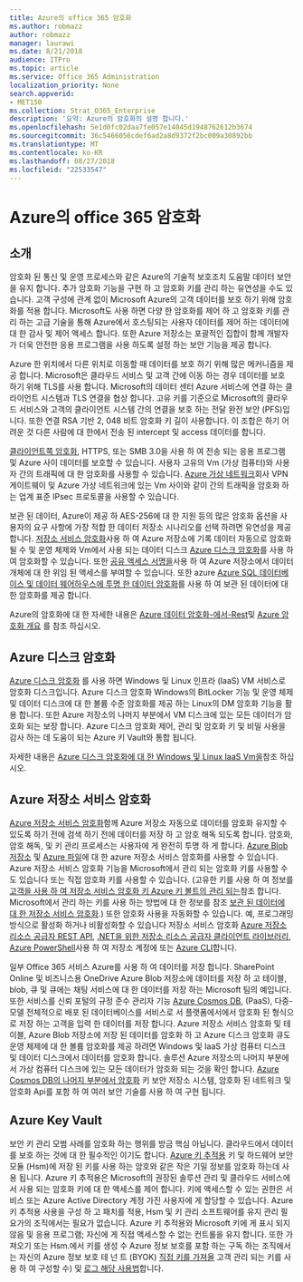 ```yaml
---
title: Azure의 office 365 암호화
ms.author: robmazz
author: robmazz
manager: laurawi
ms.date: 8/21/2018
audience: ITPro
ms.topic: article
ms.service: Office 365 Administration
localization_priority: None
search.appverid:
- MET150
ms.collection: Strat_O365_Enterprise
description: '요약: Azure의 암호화의 설명 합니다.'
ms.openlocfilehash: 5e1d0fc02daa7fe057e14045d1948762612b3674
ms.sourcegitcommit: 36c5466056cdef6ad2a8d9372f2bc009a30892bb
ms.translationtype: MT
ms.contentlocale: ko-KR
ms.lasthandoff: 08/27/2018
ms.locfileid: "22533547"
---
```

# <a name="office-365-encryption-in-azure"></a>Azure의 office 365 암호화

## <a name="introduction"></a>소개
암호화 된 통신 및 운영 프로세스와 같은 Azure의 기술적 보호조치 도움말 데이터 보안을 유지 합니다. 추가 암호화 기능을 구현 하 고 암호화 키를 관리 하는 유연성을 수도 있습니다. 고객 구성에 관계 없이 Microsoft Azure의 고객 데이터를 보호 하기 위해 암호화를 적용 합니다. Microsoft도 사용 하면 다양 한 암호화를 제어 하 고 암호화 키를 관리 하는 고급 기술을 통해 Azure에서 호스팅되는 사용자 데이터를 제어 하는 데이터에 대 한 감사 및 제어 액세스 합니다. 또한 Azure 저장소는 포괄적인 집합이 함께 개발자가 더욱 안전한 응용 프로그램을 사용 하도록 설정 하는 보안 기능을 제공 합니다.

Azure 한 위치에서 다른 위치로 이동할 때 데이터를 보호 하기 위해 많은 메커니즘을 제공 합니다. Microsoft은 클라우드 서비스 및 고객 간에 이동 하는 경우 데이터를 보호 하기 위해 TLS를 사용 합니다. Microsoft의 데이터 센터 Azure 서비스에 연결 하는 클라이언트 시스템과 TLS 연결을 협상 합니다. 고유 키를 기준으로 Microsoft의 클라우드 서비스와 고객의 클라이언트 시스템 간의 연결을 보호 하는 전달 완전 보안 (PFS)입니다. 또한 연결 RSA 기반 2, 048 비트 암호화 키 길이 사용합니다. 이 조합은 하기 어려운 것 다른 사람에 대 한에서 전송 된 intercept 및 access 데이터를 합니다.

[클라이언트쪽 암호화](https://docs.microsoft.com/azure/storage/storage-client-side-encryption), HTTPS, 또는 SMB 3.0을 사용 하 여 전송 되는 응용 프로그램 및 Azure 사이 데이터를 보호할 수 있습니다. 사용자 고유의 Vm (가상 컴퓨터)와 사용자 간의 트래픽에 대 한 암호화를 사용할 수 있습니다. [Azure 가상 네트워크](https://azure.microsoft.com/services/virtual-network/)회사 VPN 게이트웨이 및 Azure 가상 네트워크에 있는 Vm 사이와 같이 간의 트래픽을 암호화 하는 업계 표준 IPsec 프로토콜을 사용할 수 있습니다.

보관 된 데이터, Azure이 제공 하 AES-256에 대 한 지원 등의 많은 암호화 옵션을 사용자의 요구 사항에 가장 적합 한 데이터 저장소 시나리오를 선택 하려면 유연성을 제공 합니다. [저장소 서비스 암호화](https://docs.microsoft.com/azure/storage/storage-service-encryption)사용 하 여 Azure 저장소에 기록 데이터 자동으로 암호화 될 수 및 운영 체제와 Vm에서 사용 되는 데이터 디스크 [Azure 디스크 암호화](https://docs.microsoft.com/azure/security/azure-security-disk-encryption)를 사용 하 여 암호화할 수 있습니다. 또한 [공유 액세스 서명을](https://docs.microsoft.com/azure/storage/storage-dotnet-shared-access-signature-part-1)사용 하 여 Azure 저장소에서 데이터 개체에 대 한 위임 된 액세스를 부여할 수 있습니다. 또한 azure [Azure SQL 데이터베이스 및 데이터 웨어하우스에 투명 한 데이터 암호화](https://docs.microsoft.com/sql/relational-databases/security/encryption/transparent-data-encryption-azure-sql)를 사용 하 여 보관 된 데이터에 대 한 암호화를 제공 합니다.

Azure의 암호화에 대 한 자세한 내용은 [Azure 데이터 암호화-에서-Rest](https://docs.microsoft.com/azure/security/azure-security-encryption-atrest)및 [Azure 암호화 개요](https://docs.microsoft.com/azure/security/security-azure-encryption-overview) 를 참조 하십시오.

## <a name="azure-disk-encryption"></a>Azure 디스크 암호화
[Azure 디스크 암호화](https://docs.microsoft.com/azure/security/azure-security-disk-encryption) 를 사용 하면 Windows 및 Linux 인프라 (IaaS) VM 서비스로 암호화 디스크입니다. Azure 디스크 암호화 Windows의 BitLocker 기능 및 운영 체제 및 데이터 디스크에 대 한 볼륨 수준 암호화를 제공 하는 Linux의 DM 암호화 기능을 활용 합니다. 또한 Azure 저장소의 나머지 부분에서 VM 디스크에 있는 모든 데이터가 암호화 되는 보장 합니다. Azure 디스크 암호화 제어, 관리 및 암호화 키 및 비밀 사용을 감사 하는 데 도움이 되는 Azure 키 Vault와 통합 됩니다.

자세한 내용은 [Azure 디스크 암호화에 대 한 Windows 및 Linux IaaS Vm을](https://docs.microsoft.com/azure/security/azure-security-disk-encryption)참조 하십시오.

## <a name="azure-storage-service-encryption"></a>Azure 저장소 서비스 암호화
[Azure 저장소 서비스 암호화](https://docs.microsoft.com/azure/storage/storage-service-encryption)함께 Azure 저장소 자동으로 데이터를 암호화 유지할 수 있도록 하기 전에 검색 하기 전에 데이터를 저장 하 고 암호 해독 되도록 합니다. 암호화, 암호 해독, 및 키 관리 프로세스는 사용자에 게 완전히 투명 하 게 합니다. [Azure Blob 저장소](https://azure.microsoft.com/services/storage/blobs/) 및 [Azure 파일](https://azure.microsoft.com/services/storage/files/)에 대 한 azure 저장소 서비스 암호화를 사용할 수 있습니다. Azure 저장소 서비스 암호화 기능을 Microsoft에서 관리 되는 암호화 키를 사용할 수도 있습니다 또는 직접 암호화 키를 사용할 수 있습니다. (고유한 키를 사용 하 여 정보를 [고객을 사용 하 여 저장소 서비스 암호화 키 Azure 키 볼트의 관리 되는](https://docs.microsoft.com/azure/storage/common/storage-service-encryption-customer-managed-keys)참조 합니다. Microsoft에서 관리 하는 키를 사용 하는 방법에 대 한 정보를 참조 [보관 된 데이터에 대 한 저장소 서비스 암호화](https://docs.microsoft.com/azure/storage/storage-service-encryption).) 또한 암호화 사용을 자동화할 수 있습니다. 예, 프로그래밍 방식으로 활성화 하거나 비활성화할 수 있습니다 저장소 서비스 암호화 [Azure 저장소 리소스 공급자 REST API](https://msdn.microsoft.com/library/azure/mt163683.aspx), [.NET을 위한 저장소 리소스 공급자 클라이언트 라이브러리](https://msdn.microsoft.com/library/azure/mt131037.aspx), [Azure PowerShell](https://docs.microsoft.com/powershell/azureps-cmdlets-docs)사용 하 여 저장소 계정에 또는 [Azure CLI](https://docs.microsoft.com/azure/storage/storage-azure-cli)합니다.

일부 Office 365 서비스 Azure를 사용 하 여 데이터를 저장 합니다. SharePoint Online 및 비즈니스용 OneDrive Azure Blob 저장소에 데이터를 저장 하 고 테이블, blob, 큐 및 큐에는 채팅 서비스에 대 한 데이터를 저장 하는 Microsoft 팀의 예입니다. 또한 서비스를 신뢰 포털의 규정 준수 관리자 기능 [Azure Cosmos DB](https://docs.microsoft.com/azure/cosmos-db/database-encryption-at-rest), (PaaS), 다중-모델 전체적으로 배포 된 데이터베이스를 서비스로 서 플랫폼에서에서 암호화 된 형식으로 저장 하는 고객을 입력 한 데이터를 저장 합니다. Azure 저장소 서비스 암호화 및 테이블, Azure Blob 저장소에 저장 된 데이터를 암호화 하 고 Azure 디스크 암호화 큐도 운영 체제에 대 한 볼륨 암호화를 제공 하려면 Windows 및 IaaS 가상 컴퓨터 디스크 및 데이터 디스크에서 데이터를 암호화 합니다. 솔루션 Azure 저장소의 나머지 부분에서 가상 컴퓨터 디스크에 있는 모든 데이터가 암호화 되는 것을 확인 합니다. [Azure Cosmos DB의 나머지 부분에서 암호화](https://docs.microsoft.com/azure/cosmos-db/database-encryption-at-rest) 키 보안 저장소 시스템, 암호화 된 네트워크 및 암호화 Api를 포함 하 여 여러 보안 기술를 사용 하 여 구현 됩니다.

## <a name="azure-key-vault"></a>Azure Key Vault
보안 키 관리 모범 사례를 암호화 하는 행위를 방금 핵심 아닙니다. 클라우드에서 데이터를 보호 하는 것에 대 한 필수적인 이기도 합니다. [Azure 키 추적용](https://docs.microsoft.com/azure/key-vault/key-vault-whatis) 키 및 하드웨어 보안 모듈 (Hsm)에 저장 된 키를 사용 하는 암호와 같은 작은 기밀 정보를 암호화 하는데 사용 됩니다. Azure 키 추적용은 Microsoft의 권장된 솔루션 관리 및 클라우드 서비스에서 사용 되는 암호화 키에 대 한 액세스를 제어 합니다. 키에 액세스할 수 있는 권한은 서비스 또는 Azure Active Directory 계정 가진 사용자에 게 할당할 수 있습니다. Azure 키 추적용 사용을 구성 하 고 패치를 적용, Hsm 및 키 관리 소프트웨어를 유지 관리 필요가의 조직에서는 필요가 없습니다. Azure 키 추적용와 Microsoft 키에 게 표시 되지 않음 및 응용 프로그램; 자신에 게 직접 액세스할 수 없는 컨트롤을 유지 합니다. 또한 가져오기 또는 Hsm.에서 키를 생성 수 Azure 정보 보호를 포함 하는 구독 하는 조직에서는 자신의 Azure 정보 보호 테 넌 트 (BYOK) [직접 키를 가져올](https://docs.microsoft.com/information-protection/plan-design/byok-price-restrictions) 고객 관리 되는 키를 사용 하 여 구성할 수) 및 [로그 해당 사용법](https://docs.microsoft.com/information-protection/deploy-use/log-analyze-usage)합니다.
